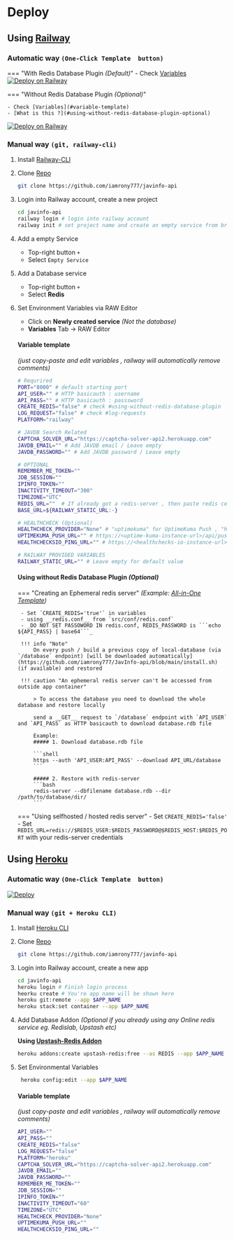 # Deploy

## Using [Railway](https://railway.app)


### Automatic way `(One-Click Template  button)`

=== "With Redis Database Plugin _(Default)_"
    - Check [Variables](#variable-template) 
<a href="https://railway.app/new/template/T55Se3?referralCode=8NonTm">
    <img src="https://railway.app/button.svg" alt="Deploy on Railway">
</a> 


=== "Without Redis Database Plugin _(Optional)_"

    - Check [Variables](#variable-template) 
    - [What is this ?](#using-without-redis-database-plugin-optional)
<a href="https://railway.app/new/template/BiOVQM?referralCode=8NonTm">
    <img src="https://railway.app/button.svg" alt="Deploy on Railway">
</a> 




### Manual way `(git, railway-cli)`
1. Install [Railway-CLI](https://docs.railway.app/develop/cli)
2. Clone [Repo](https://github.com/iamrony777/javinfo-api)
    <!-- trunk-ignore(markdownlint/MD046) -->
    ```bash
    git clone https://github.com/iamrony777/javinfo-api
    ```
3. Login into Railway account, create a new project
    <!-- trunk-ignore(markdownlint/MD046) -->
    ```bash
    cd javinfo-api 
    railway login # login into railway account
    railway init # set project name and create an empty service from browser
    ```
4. Add a empty Service
    * Top-right button `+`
    * Select `Empty Service`

5. Add a Database service
    * Top-right button `+`
    * Select __Redis__

5. Set Environment Variables via RAW Editor
    * Click on __Newly created service__ _(Not the database)_
    * __Variables__ Tab -> RAW Editor

    #### __Variable template__ 

    _(just copy-paste and edit variables , railway will automatically remove comments)_
    ```bash
    # Requrired
    PORT="8000" # default starting port
    API_USER="" # HTTP basicauth : username
    API_PASS="" # HTTP basicauth : passsword
    CREATE_REDIS="false" # check #using-without-redis-database-plugin
    LOG_REQUEST="false" # check #log-requests 
    PLATFORM="railway"

    # JAVDB Search Related 
    CAPTCHA_SOLVER_URL="https://captcha-solver-api2.herokuapp.com" 
    JAVDB_EMAIL="" # Add JAVDB email / Leave empty
    JAVDB_PASSWORD="" # Add JAVDB password / Leave empty

    # OPTIONAL 
    REMEMBER_ME_TOKEN="" 
    JDB_SESSION=""
    IPINFO_TOKEN=""
    INACTIVITY_TIMEOUT="300" 
    TIMEZONE="UTC"
    REDIS_URL=""  # If already got a redis-server , then paste redis connect string here ex. redis://...
    BASE_URL=${RAILWAY_STATIC_URL:-} 

    # HEALTHCHECK (Optional)
    HEALTHCHECK_PROVIDER="None" # "uptimekuma" for UptimeKuma Push , "healthchecksio" for Healthchecks.io, or just `self`
    UPTIMEKUMA_PUSH_URL="" # https://<uptime-kuma-instance-url>/api/push/<monitor-slug> with or without optional parameters
    HEALTHCHECKSIO_PING_URL="" # https://<healthchecks-io-instance-url>/<monitor-uuid> or https://<healthchecks-io-instance-url>/<ping-key>/<monitor-name>

    # RAILWAY PROVIDED VARIABLES
    RAILWAY_STATIC_URL="" # Leave empty for default value

    ```

    #### Using without Redis Database Plugin _(Optional)_

    === "Creating an Ephemeral redis server" 
        _(Example:  [All-in-One Template](https://railway.app/new/template/BiOVQM?referralCode=8NonTm))_

        - Set `CREATE_REDIS='true'` in variables
        - using __redis.conf__ from `src/conf/redis.conf`
        - _DO NOT SET PASSOWORD IN redis.conf, REDIS_PASSWORD is ```echo ${API_PASS} | base64```_

        !!! info "Note" 
            On every push / build a previous copy of local-database (via `/database` endpoint) [will be downloaded automatically](https://github.com/iamrony777/JavInfo-api/blob/main/install.sh) (if available) and restored

        !!! caution "An ephemeral redis server can't be accessed from outside app container"

            > To access the database you need to download the whole database and restore locally
        
            send a __GET__ request to `/database` endpoint with `API_USER` and `API_PASS` as HTTP basicauth to download database.rdb file

            Example:
            ##### 1. Download database.rdb file

            ```shell
            https --auth 'API_USER:API_PASS' --download API_URL/database
            ```

            ##### 2. Restore with redis-server
            ```bash
            redis-server --dbfilename database.rdb --dir /path/to/database/dir/
            ```

    === "Using selfhosted / hosted redis server"
        - Set `CREATE_REDIS='false'`
        - Set `REDIS_URL=redis://$REDIS_USER:$REDIS_PASSWORD@$REDIS_HOST:$REDIS_PORT` with your redis-server credentials


## Using [Heroku](https://heroku.com)


### Automatic way `(One-Click Template  button)`

<a href="https://heroku.com/deploy?template=https://github.com/iamrony777/JavInfo-api" target="_blank">
    <img src="https://www.herokucdn.com/deploy/button.svg" alt="Deploy">
</a>

### Manual way `(git + Heroku CLI)`

1. Install [Heroku CLI](https://devcenter.heroku.com/articles/heroku-cli#install-the-heroku-cli)
2. Clone [Repo](https://github.com/iamrony777/javinfo-api)
    ```bash
    git clone https://github.com/iamrony777/javinfo-api
    ```
3. Login into Railway account, create a new app
    ```bash
    cd javinfo-api 
    heroku login # Finish login process
    heorku create # You're app name will be shown here
    heroku git:remote --app $APP_NAME
    heroku stack:set container --app $APP_NAME
    ```
4. Add Database Addon _(Optional if you already using any Online redis service eg. Redislab, Upstash etc)_

    **Using [Upstash-Redis Addon](https://elements.heroku.com/addons/upstash-redis)**
    ```bash
    heroku addons:create upstash-redis:free --as REDIS --app $APP_NAME
    ```
5. Set Environmental Variables 
   ```bash
    heroku config:edit --app $APP_NAME 
   ```

    #### __Variable template__ 

    _(just copy-paste and edit variables , railway will automatically remove comments)_
    ```bash
    API_USER=""
    API_PASS=""
    CREATE_REDIS="false"
    LOG_REQUEST="false"
    PLATFORM="heroku"
    CAPTCHA_SOLVER_URL="https://captcha-solver-api2.herokuapp.com" 
    JAVDB_EMAIL=""
    JAVDB_PASSWORD=""
    REMEMBER_ME_TOKEN="" 
    JDB_SESSION=""
    IPINFO_TOKEN=""
    INACTIVITY_TIMEOUT="60" 
    TIMEZONE="UTC"
    HEALTHCHECK_PROVIDER="None"
    UPTIMEKUMA_PUSH_URL=""
    HEALTHCHECKSIO_PING_URL=""
    ```

